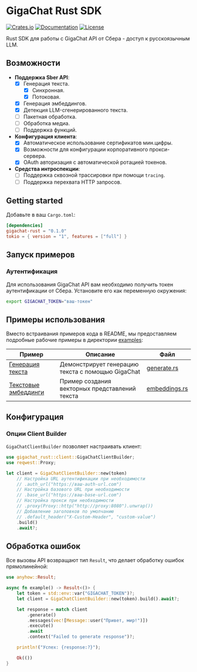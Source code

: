 # GigaChat Rust SDK

[![Crates.io](https://img.shields.io/crates/v/gigachat-rust)](https://crates.io/crates/gigachat-rust)
[![Documentation](https://docs.rs/gigachat-rust/badge.svg)](https://docs.rs/gigachat-rust)
[![License](https://img.shields.io/crates/l/gigachat-rust)](https://github.com/nikitapatsakula/gigachat-rust/blob/main/LICENSE)

Rust SDK для работы с GigaChat API от Сбера - доступ к русскоязычным LLM.

## Возможности

- **Поддержка Sber API**:
  - [x] Генерация текста.
    - [x] Синхронная.
    - [x] Потоковая.
  - [x] Генерация эмбеддингов.
  - [x] Детекция LLM-сгенерированного текста.
  - [ ] Пакетная обработка.
  - [ ] Обработка медиа.
  - [ ] Поддержка функций.
- **Конфигурация клиента**:
  - [x] Автоматическое использование сертификатов мин.цифры.
  - [x] Возможности для конфигурации корпоративного прокси-сервера.
  - [x] OAuth авторизация с автоматической ротацией токенов.
- **Средства интроспекции**:
  - [ ] Поддержка сквозной трассировки при помощи `tracing`.
  - [ ] Поддержка перехвата HTTP запросов.

## Getting started

Добавьте в ваш `Cargo.toml`:

```toml
[dependencies]
gigachat-rust = "0.1.0"
tokio = { version = "1", features = ["full"] }
```

## Запуск примеров

### Аутентификация

Для использования GigaChat API вам необходимо получить токен аутентификации от Сбера. Установите его как переменную окружения:

```bash
export GIGACHAT_TOKEN="ваш-токен"
```

## Примеры использования

Вместо встраивания примеров кода в README, мы предоставляем подробные рабочие примеры в директории [examples](./examples/):

| Пример | Описание | Файл |
|--------|----------|------|
| [Генерация текста](./examples/generate.rs) | Демонстрирует генерацию текста с помощью GigaChat | [generate.rs](./examples/generate.rs) |
| [Текстовые эмбеддинги](./examples/embeddings.rs) | Пример создания векторных представлений текста | [embeddings.rs](./examples/embeddings.rs) |

## Конфигурация

### Опции Client Builder

`GigaChatClientBuilder` позволяет настраивать клиент:

```rust
use gigachat_rust::client::GigaChatClientBuilder;
use reqwest::Proxy;

let client = GigaChatClientBuilder::new(token)
    // Настройка URL аутентификации при необходимости
    // .auth_url("https://ваш-auth-url.com")
    // Настройка базового URL при необходимости
    // .base_url("https://ваш-base-url.com")
    // Настройка прокси при необходимости
    // .proxy(Proxy::http("http://proxy:8080").unwrap())
    // Добавление заголовков по умолчанию
    // .default_header("X-Custom-Header", "custom-value")
    .build()
    .await?;
```

## Обработка ошибок

Все вызовы API возвращают тип `Result`, что делает обработку ошибок прямолинейной:

```rust
use anyhow::Result;

async fn example() -> Result<()> {
    let token = std::env::var("GIGACHAT_TOKEN")?;
    let client = GigaChatClientBuilder::new(token).build().await?;

    let response = match client
        .generate()
        .messages(vec![Message::user("Привет, мир!")])
        .execute()
        .await
        .context("Failed to generate response")?;

    println!("Успех: {response:?}");

    Ok(())
}
```
